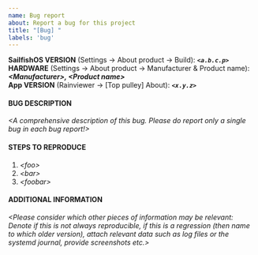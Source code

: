 ```yaml
---
name: Bug report
about: Report a bug for this project
title: "[Bug] "
labels: 'bug'
---
```


**SailfishOS VERSION** (Settings → About product → Build): ***`<a.b.c.p>`***
<br />**HARDWARE** (Settings → About product → Manufacturer & Product name): ***\<Manufacturer\>, \<Product name\>***
<br />**App VERSION** (Rainviewer → [Top pulley] About): ***`<x.y.z>`***
<br />

#### BUG DESCRIPTION
*\<A comprehensive description of this bug.  Please do report only a single bug in each bug report!\>*

#### STEPS TO REPRODUCE
1. *\<foo\>*
2. *\<bar\>*
3. *\<foobar\>*

#### ADDITIONAL INFORMATION
*\<Please consider which other pieces of information may be relevant: Denote if this is not always reproducible, if this is a regression (then name to which older version), attach relevant data such as log files or the systemd journal, provide screenshots etc.\>*

